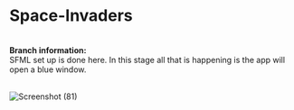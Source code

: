 # Space-Invaders

</br>
<b>Branch information:</b> </br>
SFML set up is done here. In this stage all that is happening is the app will open a blue window.</br></br>

![Screenshot (81)](https://github.com/SibasisRath/Space-Invaders-Sibasis/assets/57254317/6ddf9571-8974-4a9c-8a23-8e96246e3818)
